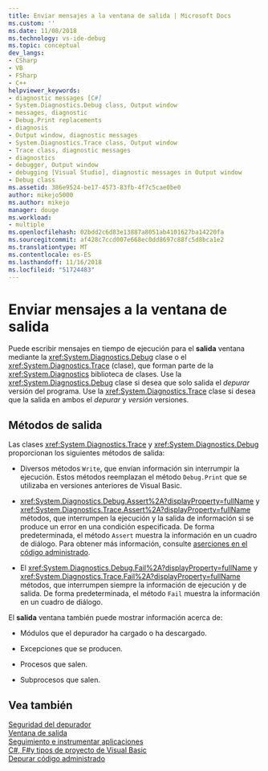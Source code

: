 ```yaml
---
title: Enviar mensajes a la ventana de salida | Microsoft Docs
ms.custom: ''
ms.date: 11/08/2018
ms.technology: vs-ide-debug
ms.topic: conceptual
dev_langs:
- CSharp
- VB
- FSharp
- C++
helpviewer_keywords:
- diagnostic messages [C#]
- System.Diagnostics.Debug class, Output window
- messages, diagnostic
- Debug.Print replacements
- diagnosis
- Output window, diagnostic messages
- System.Diagnostics.Trace class, Output window
- Trace class, diagnostic messages
- diagnostics
- debugger, Output window
- debugging [Visual Studio], diagnostic messages in Output window
- Debug class
ms.assetid: 386e9524-be17-4573-83fb-4f7c5cae0be0
author: mikejo5000
ms.author: mikejo
manager: douge
ms.workload:
- multiple
ms.openlocfilehash: 02bdd2c6d83e13887a8051ab4101627ba14220fa
ms.sourcegitcommit: af428c7ccd007e668ec0dd8697c88fc5d8bca1e2
ms.translationtype: MT
ms.contentlocale: es-ES
ms.lasthandoff: 11/16/2018
ms.locfileid: "51724483"
---
```

# <a name="send-messages-to-the-output-window"></a>Enviar mensajes a la ventana de salida

Puede escribir mensajes en tiempo de ejecución para el **salida** ventana mediante la <xref:System.Diagnostics.Debug> clase o el <xref:System.Diagnostics.Trace> (clase), que forman parte de la <xref:System.Diagnostics> biblioteca de clases. Use la <xref:System.Diagnostics.Debug> clase si desea que solo salida el *depurar* versión del programa. Use la <xref:System.Diagnostics.Trace> clase si desea que la salida en ambos el *depurar* y *versión* versiones.  
  
## <a name="output-methods"></a>Métodos de salida  
 Las clases <xref:System.Diagnostics.Trace> y <xref:System.Diagnostics.Debug> proporcionan los siguientes métodos de salida:  
  
- Diversos métodos `Write`, que envían información sin interrumpir la ejecución. Estos métodos reemplazan el método `Debug.Print` que se utilizaba en versiones anteriores de Visual Basic.  
  
- <xref:System.Diagnostics.Debug.Assert%2A?displayProperty=fullName> y <xref:System.Diagnostics.Trace.Assert%2A?displayProperty=fullName> métodos, que interrumpen la ejecución y la salida de información si se produce un error en una condición especificada. De forma predeterminada, el método `Assert` muestra la información en un cuadro de diálogo. Para obtener más información, consulte [aserciones en el código administrado](../debugger/assertions-in-managed-code.md).  
  
- El <xref:System.Diagnostics.Debug.Fail%2A?displayProperty=fullName> y <xref:System.Diagnostics.Trace.Fail%2A?displayProperty=fullName> métodos, que interrumpen siempre la información de ejecución y de salida. De forma predeterminada, el método `Fail` muestra la información en un cuadro de diálogo.  
  
El **salida** ventana también puede mostrar información acerca de:  
  
- Módulos que el depurador ha cargado o ha descargado.  
  
- Excepciones que se producen.  
  
- Procesos que salen.  
  
- Subprocesos que salen.  
  
## <a name="see-also"></a>Vea también  
 [Seguridad del depurador](../debugger/debugger-security.md)   
 [Ventana de salida](../ide/reference/output-window.md)   
 [Seguimiento e instrumentar aplicaciones](/dotnet/framework/debug-trace-profile/tracing-and-instrumenting-applications)  
 [C#, F#y tipos de proyecto de Visual Basic](../debugger/debugging-preparation-csharp-f-hash-and-visual-basic-project-types.md)   
 [Depurar código administrado](../debugger/debugging-managed-code.md)
